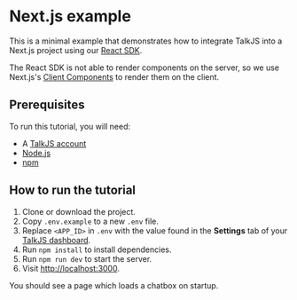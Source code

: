 # Next.js example

This is a minimal example that demonstrates how to integrate TalkJS into a Next.js project using our [React SDK](https://talkjs.com/docs/Reference/React_SDK/Installation/).

The React SDK is not able to render components on the server, so we use Next.js's [Client Components](https://nextjs.org/docs/app/building-your-application/rendering/client-components) to render them on the client.

## Prerequisites

To run this tutorial, you will need:

- A [TalkJS account](https://talkjs.com/dashboard/login)
- [Node.js](https://nodejs.org/en)
- [npm](https://www.npmjs.com/)

## How to run the tutorial

1. Clone or download the project.
2. Copy `.env.example` to a new `.env` file.
3. Replace `<APP_ID>` in `.env` with the value found in the **Settings** tab of your [TalkJS dashboard](https://talkjs.com/dashboard/login).
4. Run `npm install` to install dependencies.
5. Run `npm run dev` to start the server.
6. Visit <http://localhost:3000>.

You should see a page which loads a chatbox on startup.
